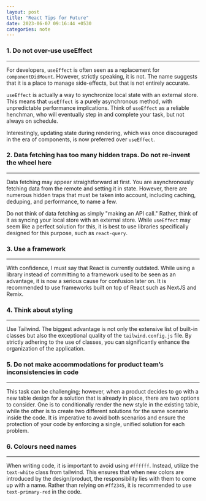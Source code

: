 ```yaml
---
layout: post
title: "React Tips for Future"
date: 2023-06-07 09:16:44 +0530
categories: note
---
```


### 1. Do not over-use useEffect

---

For developers, `useEffect` is often seen as a replacement for `componentDidMount`. However, strictly speaking, it is not. The name suggests that it is a place to manage side-effects, but that is not entirely accurate.

`useEffect` is actually a way to synchronize local state with an external store. This means that `useEffect` is a purely asynchronous method, with unpredictable performance implications. Think of `useEffect` as a reliable henchman, who will eventually step in and complete your task, but not always on schedule.

Interestingly, updating state during rendering, which was once discouraged in the era of components, is now preferred over `useEffect`.

### 2. Data fetching has too many hidden traps. Do not re-invent the wheel here

---

Data fetching may appear straightforward at first. You are asynchronously fetching data from the remote and setting it in state. However, there are numerous hidden traps that must be taken into account, including caching, deduping, and performance, to name a few.

Do not think of data fetching as simply "making an API call." Rather, think of it as syncing your local store with an external store. While `useEffect` may seem like a perfect solution for this, it is best to use libraries specifically designed for this purpose, such as `react-query`.

### 3. Use a framework

---

With confidence, I must say that React is currently outdated. While using a library instead of committing to a framework used to be seen as an advantage, it is now a serious cause for confusion later on. It is recommended to use frameworks built on top of React such as NextJS and Remix.

### 4. Think about styling

---

Use Tailwind. The biggest advantage is not only the extensive list of built-in classes but also the exceptional quality of the `tailwind.config.js` file. By strictly adhering to the use of classes, you can significantly enhance the organization of the application.

### 5. Do not make accommodations for product team’s inconsistencies in code

---

This task can be challenging; however, when a product decides to go with a new table design for a solution that is already in place, there are two options to consider. One is to conditionally render the new style in the existing table, while the other is to create two different solutions for the same scenario inside the code. It is imperative to avoid both scenarios and ensure the protection of your code by enforcing a single, unified solution for each problem.

### 6. Colours need names

---

When writing code, it is important to avoid using `#ffffff`. Instead, utilize the `text-white` class from tailwind. This ensures that when new colors are introduced by the design/product, the responsibility lies with them to come up with a name. Rather than relying on `#ff2345`, it is recommended to use `text-primary-red` in the code.
